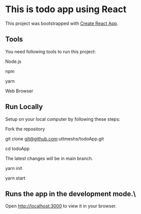 # This is todo app using  React 

This project was bootstrapped with [Create React App](https://github.com/facebook/create-react-app).


## Tools
You need following tools to run this project:

Node.js

npm

yarn

Web Browser

## Run Locally
Setup on your local computer by following these steps:

Fork the repository

git clone git@github.com:uttmeshs/todoApp.git

cd todoApp

The latest changes will be in main branch.

yarn init 

yarn start

 

## Runs the app in the development mode.\
Open [http://localhost:3000](http://localhost:3000) to view it in your browser.


